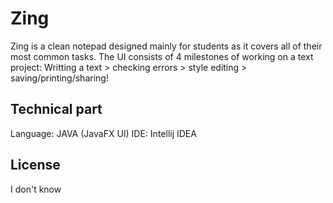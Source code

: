 # Zing
Zing is a clean notepad designed mainly for students as it covers all of their most common tasks. The UI consists of 4 milestones of working on a text project: 
Writting a text > checking errors > style editing > saving/printing/sharing!

## Technical part
Language: JAVA (JavaFX UI)
IDE: Intellij IDEA

## License
I don't know
